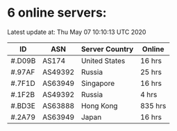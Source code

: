# 6 online servers:

Latest update at: Thu May 07 10:10:13 UTC 2020

| ID | ASN | Server Country | Online |
| -- | --- | -------------- | ------ |
| #.D09B | AS174 | United States | 16 hrs |
| #.97AF | AS49392 | Russia | 25 hrs |
| #.7F1D | AS63949 | Singapore | 16 hrs |
| #.1F2B | AS49392 | Russia | 4 hrs |
| #.BD3E | AS63888 | Hong Kong | 835 hrs |
| #.2A79 | AS63949 | Japan | 16 hrs |

